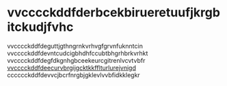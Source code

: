 # vvcccckddfderbcekbirueretuufjkrgbitckudjfvhc

vvcccckddfdeguttjgthngrnkvrhvgfgrvnfuknntcin vvcccckddfdevntcudcigbhdhfccubtbhgrhbrkvrhkt vvcccckddfdegfdkgnhgbceekeurcgitrenlvcvtvbfr [vvcccckddfdeecurvbrgijgcktkkfflturlurejvnigd](https://nmors.github.io/vvcccckddfderbcekbirueretuufjkrgbitckudjfvhc/) cccccckddfdevvcjbcrfnrgbjgklevlvvbfidkklegkr
